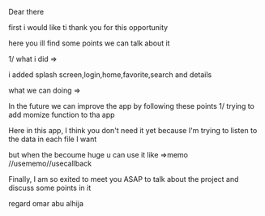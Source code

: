 Dear there

first i would like ti thank you for this opportunity

here you ill find some points we can talk about it

1/ what i did =>

i added splash screen,login,home,favorite,search and details

what we can doing =>

In the future we can improve the app by following these points
1/ trying to add momize function to tha app

Here in this app, I think you don't need it yet because I'm trying to listen to the data in each file I want

but when the becoume huge u can use it
like =>memo //usememo//usecallback

Finally, I am so exited to meet you ASAP to talk about the project and discuss some points in it

regard
omar abu alhija
